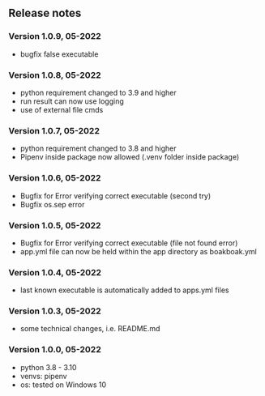 
## Release notes

### Version 1.0.9, 05-2022
- bugfix false executable

### Version 1.0.8, 05-2022
- python requirement changed to 3.9 and higher
- run result can now use logging
- use of external file cmds

### Version 1.0.7, 05-2022
- python requirement changed to 3.8 and higher
- Pipenv inside package now allowed (.venv folder inside package)

### Version 1.0.6, 05-2022
- Bugfix for Error verifying correct executable (second try)
- Bugfix os.sep error

### Version 1.0.5, 05-2022
- Bugfix for Error verifying correct executable (file not found error)
- app.yml file can now be held within the app directory as boakboak.yml

### Version 1.0.4, 05-2022
- last known executable is automatically added to apps.yml files

### Version 1.0.3, 05-2022
- some technical changes, i.e. README.md

### Version 1.0.0, 05-2022
- python 3.8 - 3.10
- venvs: pipenv
- os: tested on Windows 10